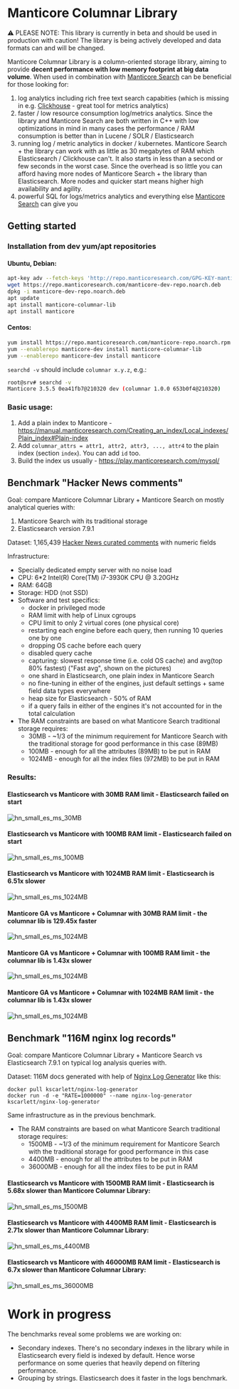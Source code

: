 # Manticore Columnar Library

⚠️ PLEASE NOTE: This library is currently in beta and should be used in production with caution! The library is being actively developed and data formats can and will be changed.

Manticore Columnar Library is a column-oriented storage library, aiming to provide **decent performance with low memory footprint at big data volume**.
When used in combination with [Manticore Search](https://github.com/manticoresoftware/manticoresearch) can be beneficial for those looking for:
1. log analytics including rich free text search capabities (which is missing in e.g. [Clickhouse](https://github.com/ClickHouse/ClickHouse) - great tool for metrics analytics)
2. faster / low resource consumption log/metrics analytics. Since the library and Manticore Search are both written in C++ with low optimizations in mind in many cases the performance / RAM consumption is better than in Lucene / SOLR / Elasticsearch
3. running log / metric analytics in docker / kubernetes. Manticore Search + the library can work with as little as 30 megabytes of RAM which Elasticsearch / Clickhouse can't. It also starts in less than a second or few seconds in the worst case. Since the overhead is so little you can afford having more nodes of Manticore Search + the library than Elasticsearch. More nodes and quicker start means higher high availability and agility.
4. powerful SQL for logs/metrics analytics and everything else [Manticore Search](https://github.com/manticoresoftware/manticoresearch) can give you

## Getting started

### Installation from dev yum/apt repositories
#### Ubuntu, Debian:
```bash
apt-key adv --fetch-keys 'http://repo.manticoresearch.com/GPG-KEY-manticore'
wget https://repo.manticoresearch.com/manticore-dev-repo.noarch.deb
dpkg -i manticore-dev-repo.noarch.deb
apt update
apt install manticore-columnar-lib
apt install manticore
```

#### Centos:
```bash
yum install https://repo.manticoresearch.com/manticore-repo.noarch.rpm
yum --enablerepo manticore-dev install manticore-columnar-lib
yum --enablerepo manticore-dev install manticore
```

`searchd -v` should include `columnar x.y.z`, e.g.:
```bash
root@srv# searchd -v
Manticore 3.5.5 0ea41fb7@210320 dev (columnar 1.0.0 653b0f4@210320)
```

### Basic usage:
1. Add a plain index to Manticore - https://manual.manticoresearch.com/Creating_an_index/Local_indexes/Plain_index#Plain-index
2. Add `columnar_attrs = attr1, attr2, attr3, ..., attr4` to the plain index (section `index`). You can add `id` too.
3. Build the index us usually - https://play.manticoresearch.com/mysql/


## Benchmark "Hacker News comments"

Goal: compare Manticore Columnar Library + Manticore Search on mostly analytical queries with:
1. Manticore Search with its traditional storage
2. Elasticsearch version 7.9.1

Dataset: 1,165,439 [Hacker News curated comments](https://zenodo.org/record/45901/) with numeric fields

Infrastructure: 
* Specially dedicated empty server with no noise load
* CPU: 6*2 Intel(R) Core(TM) i7-3930K CPU @ 3.20GHz
* RAM: 64GB
* Storage: HDD (not SSD)
* Software and test specifics: 
  - docker in privileged mode
  - RAM limit with help of Linux cgroups
  - CPU limit to only 2 virtual cores (one physical core)
  - restarting each engine before each query, then running 10 queries one by one
  - dropping OS cache before each query
  - disabled query cache
  - capturing: slowest response time (i.e. cold OS cache) and avg(top 80% fastest) ("Fast avg", shown on the pictures)
  - one shard in Elasticsearch, one plain index in Manticore Search
  - no fine-tuning in either of the engines, just default settings + same field data types everywhere
  - heap size for Elasticsearch - 50% of RAM
  - if a query fails in either of the engines it's not accounted for in the total calculation 
* The RAM constraints are based on what Manticore Search traditional storage requires: 
  - 30MB - ~1/3 of the minimum requirement for Manticore Search with the traditional storage for good performance in this case (89MB)
  - 100MB - enough for all the attributes (89MB) to be put in RAM
  - 1024MB - enough for all the index files (972MB) to be put in RAM

### Results:

#### Elasticsearch vs Manticore with 30MB RAM limit - Elasticsearch failed on start
![hn_small_es_ms_30MB](benchmarks/hn_small_es_ms_30MB.png)

#### Elasticsearch vs Manticore with 100MB RAM limit - Elasticsearch failed on start
![hn_small_es_ms_100MB](benchmarks/hn_small_es_ms_100MB.png)

#### Elasticsearch vs Manticore with 1024MB RAM limit - Elasticsearch is 6.51x slower
![hn_small_es_ms_1024MB](benchmarks/hn_small_es_ms_1024MB.png)

#### Manticore GA vs Manticore + Columnar with 30MB RAM limit - the columnar lib is 129.45x faster
![hn_small_es_ms_1024MB](benchmarks/hn_small_ma_co_30MB.png)

#### Manticore GA vs Manticore + Columnar with 100MB RAM limit - the columnar lib is 1.43x slower
![hn_small_es_ms_1024MB](benchmarks/hn_small_ma_co_100MB.png)

#### Manticore GA vs Manticore + Columnar with 1024MB RAM limit - the columnar lib is 1.43x slower
![hn_small_es_ms_1024MB](benchmarks/hn_small_ma_co_1024MB.png)

## Benchmark "116M nginx log records"

Goal: compare Manticore Columnar Library + Manticore Search vs Elasticsearch 7.9.1 on typical log analysis queries with.

Dataset: 116M docs generated with help of [Nginx Log Generator](https://github.com/kscarlett/nginx-log-generator) like this:
```
docker pull kscarlett/nginx-log-generator
docker run -d -e "RATE=1000000" --name nginx-log-generator kscarlett/nginx-log-generator
```

Same infrastructure as in the previous benchmark.
* The RAM constraints are based on what Manticore Search traditional storage requires: 
  - 1500MB - ~1/3 of the minimum requirement for Manticore Search with the traditional storage for good performance in this case
  - 4400MB - enough for all the attributes to be put in RAM
  - 36000MB - enough for all the index files to be put in RAM

#### Elasticsearch vs Manticore with 1500MB RAM limit - Elasticsearch is 5.68x slower than Manticore Columnar Library:
![hn_small_es_ms_1500MB](benchmarks/logs116m_es_ms_1500MB.png)

#### Elasticsearch vs Manticore with 4400MB RAM limit - Elasticsearch is 2.71x slower than Manticore Columnar Library:
![hn_small_es_ms_4400MB](benchmarks/logs116m_es_ms_4400MB.png)

#### Elasticsearch vs Manticore with 46000MB RAM limit - Elasticsearch is 6.7x slower than Manticore Columnar Library:
![hn_small_es_ms_36000MB](benchmarks/logs116m_es_ms_36000MB.png)

# Work in progress

The benchmarks reveal some problems we are working on:
* Secondary indexes. There's no secondary indexes in the library while in Elasticsearch every field is indexed by default. Hence worse performance on some queries that heavily depend on filtering performance.
* Grouping by strings. Elasticsearch does it faster in the logs benchmark.

